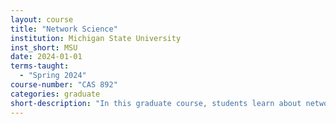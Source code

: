 ```yaml
---
layout: course
title: "Network Science"
institution: Michigan State University
inst_short: MSU
date: 2024-01-01
terms-taught: 
  - "Spring 2024"
course-number: "CAS 892"
categories: graduate
short-description: "In this graduate course, students learn about network science across a number of communication related contexts. The course covers basic theoretical concepts in the science of networks, as well as methodologies for generating networks from multivariate data, analyzing networks, and interpreting results. Designed for students in communication, psychology, and related social/behavioral sciences, the course provides a multi-disciplinary approach to understanding complex systems from a network perspective."
---
```


